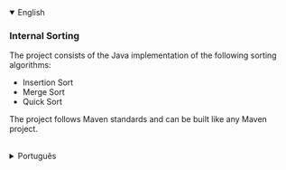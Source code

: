 <details open>
<summary>English</summary>

### Internal Sorting
The project consists of the Java implementation of the following sorting algorithms:
* Insertion Sort
* Merge Sort
* Quick Sort

The project follows Maven standards and can be built like any Maven project.

<br>
</details>

<details>
<summary>Português</summary>

### Ordenações Internas

O projeto consiste da implementação em Java dos seguintes algoritmos de ordenação:
* Insertion Sort
* Merge Sort
* Quick Sort  

O projeto segue os padrões do Maven e seu build pode ser feito como qualquer projeto que faz uso do Maven.

<br>
</details>
